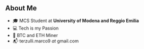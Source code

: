 ## About Me

* 🎓 MCS Student at **University of Modena and Reggio Emilia**
* 💻 Tech is my Passion
* 🚀 BTC and ETH Miner
* 📬 terzulli.marco9 *at* gmail.com

<!---
- 👋 Hi, I’m @MarcoTerzulli
- 👀 I’m interested in ...
- 🌱 I’m currently learning ...
- 💞️ I’m looking to collaborate on ...
- 📫 How to reach me ...
--->

<!---
MarcoTerzulli/MarcoTerzulli is a ✨ special ✨ repository because its `README.md` (this file) appears on your GitHub profile.
You can click the Preview link to take a look at your changes.
--->
